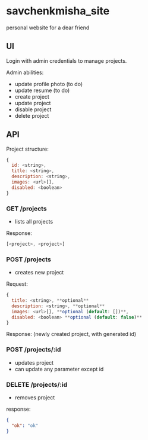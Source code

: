 # savchenkmisha_site
personal website for a dear friend

## UI
Login with admin credentials to manage projects.

Admin abilities:
- update profile photo (to do)
- update resume (to do)
- create project
- update project
- disable project
- delete project

## API
Project structure:

```js
{
  id: <string>,
  title: <string>,
  description: <string>,
  images: <url>[],
  disabled: <boolean>
}
```

### GET /projects
- lists all projects

Response:

```js
[<project>, <project>]
```

### POST /projects
- creates new project

Request:

```js
{
  title: <string>, **optional**
  description: <string>, **optional**
  images: <url>[], **optional (default: [])**,
  disabled: <boolean> **optional (default: false)**
}
```

Response: (newly created project, with generated id)

### POST /projects/:id
- updates project
- can update any parameter except id

### DELETE /projects/:id
- removes project

response:
```json
{
  "ok": "ok"
}
```